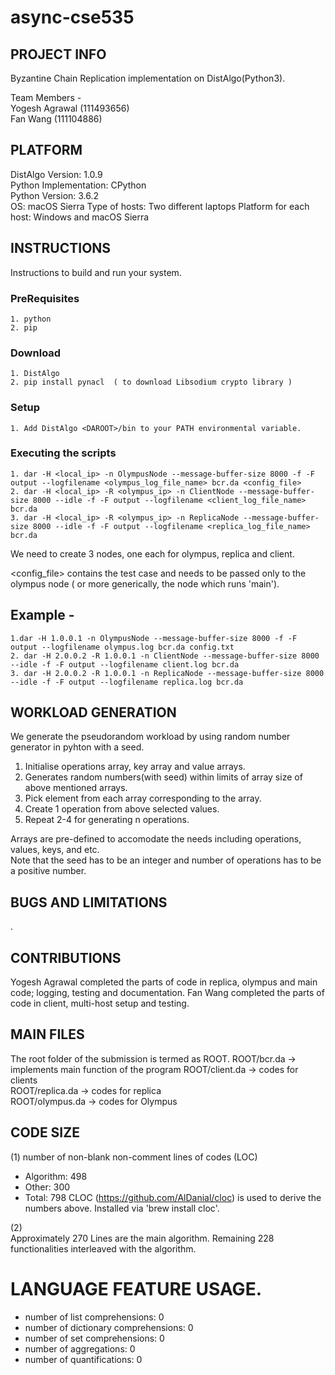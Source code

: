 # async-cse535

## PROJECT INFO
Byzantine Chain Replication implementation on DistAlgo(Python3). 

Team Members -  
Yogesh Agrawal (111493656)  
Fan Wang       (111104886)  

## PLATFORM  
DistAlgo Version:       1.0.9  
Python Implementation:  CPython  
Python Version:         3.6.2  
OS:                     macOS Sierra
Type of hosts:          Two different laptops
Platform for each host: Windows and macOS Sierra

## INSTRUCTIONS  
Instructions to build and run your system.
### PreRequisites
    1. python
    2. pip

### Download
    1. DistAlgo
    2. pip install pynacl  ( to download Libsodium crypto library )

### Setup
    1. Add DistAlgo <DAROOT>/bin to your PATH environmental variable.  

### Executing the scripts

    1. dar -H <local_ip> -n OlympusNode --message-buffer-size 8000 -f -F output --logfilename <olympus_log_file_name> bcr.da <config_file>
    2. dar -H <local_ip> -R <olympus_ip> -n ClientNode --message-buffer-size 8000 --idle -f -F output --logfilename <client_log_file_name> bcr.da
    3. dar -H <local_ip> -R <olympus_ip> -n ReplicaNode --message-buffer-size 8000 --idle -f -F output --logfilename <replica_log_file_name> bcr.da
We need to create 3 nodes, one each for olympus, replica and client.

<config_file> contains the test case and needs to be passed only to the olympus node ( or more generically, the node which runs 'main').

## Example - 
    1.dar -H 1.0.0.1 -n OlympusNode --message-buffer-size 8000 -f -F output --logfilename olympus.log bcr.da config.txt
    2. dar -H 2.0.0.2 -R 1.0.0.1 -n ClientNode --message-buffer-size 8000 --idle -f -F output --logfilename client.log bcr.da
    3. dar -H 2.0.0.2 -R 1.0.0.1 -n ReplicaNode --message-buffer-size 8000 --idle -f -F output --logfilename replica.log bcr.da

## WORKLOAD GENERATION
We generate the pseudorandom workload by using random number generator in pyhton with a seed.
1. Initialise operations array, key array and value arrays.
2. Generates random numbers(with seed) within limits of array size of above mentioned arrays.
3. Pick element from each array corresponding to the array.
4. Create 1 operation from above selected values.
5. Repeat 2-4 for generating n operations.

Arrays are pre-defined to accomodate the needs including operations, values, keys, and etc.  
Note that the seed has to be an integer and number of operations has to be a positive number.
  
## BUGS AND LIMITATIONS
.

## CONTRIBUTIONS
Yogesh Agrawal completed the parts of code in replica, olympus and main code; logging, testing and documentation.
Fan Wang completed the parts of code in client, multi-host setup and testing.


## MAIN FILES
The root folder of the submission is termed as ROOT.
ROOT/bcr.da     -> implements main function of the program
ROOT/client.da  -> codes for clients  
ROOT/replica.da -> codes for replica  
ROOT/olympus.da -> codes for Olympus  

## CODE SIZE
(1) number of non-blank non-comment lines of codes (LOC)
- Algorithm: 498
- Other: 300
- Total: 798
CLOC (https://github.com/AlDanial/cloc) is used to derive the numbers above.
Installed via 'brew install cloc'.

(2)  
Approximately 270 Lines are the main algorithm.
Remaining 228 functionalities interleaved with the algorithm.

# LANGUAGE FEATURE USAGE.  
- number of list comprehensions: 0
- number of dictionary comprehensions: 0
- number of set comprehensions: 0
- number of aggregations: 0
- number of quantifications: 0

